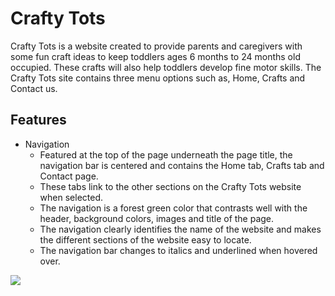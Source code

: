 # Crafty Tots

Crafty Tots is a website created to provide parents and caregivers with some fun craft ideas to keep toddlers ages 6 months to 24 months old occupied. These crafts will also help toddlers develop fine motor skills. 
The Crafty Tots site contains three menu options such as, Home, Crafts and Contact us. 

## Features
* Navigation
    * Featured at the top of the page underneath the page title, the navigation bar is centered and contains the Home tab, Crafts tab and Contact page. 
    * These tabs link to the other sections on the Crafty Tots website when selected. 
    * The navigation is a forest green color that contrasts well with the header, background colors, images and title of the page. 
    * The navigation clearly identifies the name of the website and makes the different sections of the website easy to locate. 
    * The navigation bar changes to italics and underlined when hovered over. 

![](images/Navigation.PNG)

    



